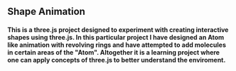 <h2> Shape Animation </h2>

<h4>
This is a three.js project designed to experiment with creating interactive shapes using three.js. 
In this particular project I have designed an Atom like animation with revolving rings and have attempted to add molecules in certain areas of the "Atom".
Altogether it is a learning project where one can apply concepts of three.js to better understand the enviroment.
</h4>
